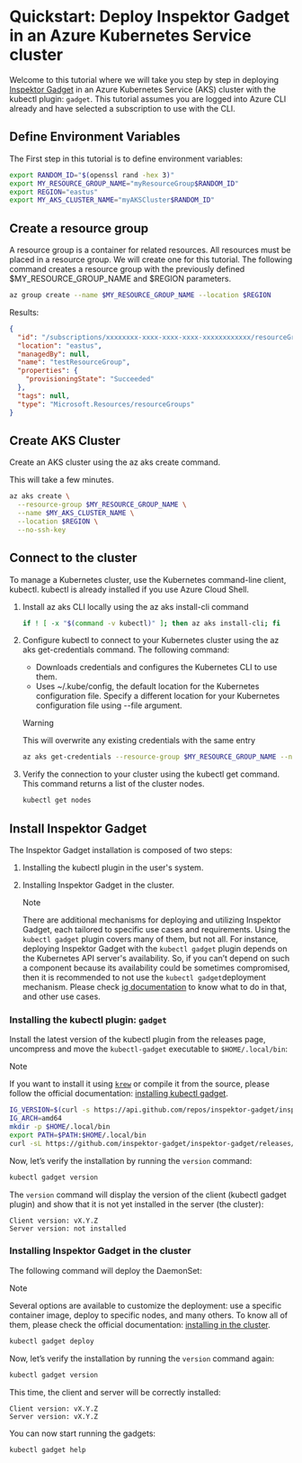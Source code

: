# Quickstart: Deploy Inspektor Gadget in an Azure Kubernetes Service cluster

Welcome to this tutorial where we will take you step by step in deploying [Inspektor Gadget](https://www.inspektor-gadget.io/) in an Azure Kubernetes Service (AKS) cluster with the kubectl plugin: `gadget`. This tutorial assumes you are logged into Azure CLI already and have selected a subscription to use with the CLI.

## Define Environment Variables

The First step in this tutorial is to define environment variables:

```bash
export RANDOM_ID="$(openssl rand -hex 3)"
export MY_RESOURCE_GROUP_NAME="myResourceGroup$RANDOM_ID"
export REGION="eastus"
export MY_AKS_CLUSTER_NAME="myAKSCluster$RANDOM_ID"
```

## Create a resource group

A resource group is a container for related resources. All resources must be placed in a resource group. We will create one for this tutorial. The following command creates a resource group with the previously defined $MY_RESOURCE_GROUP_NAME and $REGION parameters.

```bash
az group create --name $MY_RESOURCE_GROUP_NAME --location $REGION
```

Results:

<!-- expected_similarity=0.3 -->
```JSON
{
  "id": "/subscriptions/xxxxxxxx-xxxx-xxxx-xxxx-xxxxxxxxxxxx/resourceGroups/myResourceGroup210",
  "location": "eastus",
  "managedBy": null,
  "name": "testResourceGroup",
  "properties": {
    "provisioningState": "Succeeded"
  },
  "tags": null,
  "type": "Microsoft.Resources/resourceGroups"
}
```

## Create AKS Cluster

Create an AKS cluster using the az aks create command.

This will take a few minutes.

```bash
az aks create \
  --resource-group $MY_RESOURCE_GROUP_NAME \
  --name $MY_AKS_CLUSTER_NAME \
  --location $REGION \
  --no-ssh-key
```

## Connect to the cluster

To manage a Kubernetes cluster, use the Kubernetes command-line client, kubectl. kubectl is already installed if you use Azure Cloud Shell.

1. Install az aks CLI locally using the az aks install-cli command

    ```bash
    if ! [ -x "$(command -v kubectl)" ]; then az aks install-cli; fi
    ```

2. Configure kubectl to connect to your Kubernetes cluster using the az aks get-credentials command. The following command:
    - Downloads credentials and configures the Kubernetes CLI to use them.
    - Uses ~/.kube/config, the default location for the Kubernetes configuration file. Specify a different location for your Kubernetes configuration file using --file argument.

    > [!WARNING]
    > This will overwrite any existing credentials with the same entry

    ```bash
    az aks get-credentials --resource-group $MY_RESOURCE_GROUP_NAME --name $MY_AKS_CLUSTER_NAME --overwrite-existing
    ```

3. Verify the connection to your cluster using the kubectl get command. This command returns a list of the cluster nodes.

    ```bash
    kubectl get nodes
    ```

## Install Inspektor Gadget

The Inspektor Gadget installation is composed of two steps:

1. Installing the kubectl plugin in the user's system.
2. Installing Inspektor Gadget in the cluster.

    > [!NOTE]
    > There are additional mechanisms for deploying and utilizing Inspektor Gadget, each tailored to specific use cases and requirements. Using the `kubectl gadget` plugin covers many of them, but not all. For instance, deploying Inspektor Gadget with the `kubectl gadget` plugin depends on the Kubernetes API server's availability. So, if you can’t depend on such a component because its availability could be sometimes compromised, then it is recommended to not use the `kubectl gadget`deployment mechanism. Please check [ig documentation](https://github.com/inspektor-gadget/inspektor-gadget/blob/main/docs/ig.md) to know what to do in that, and other use cases.

### Installing the kubectl plugin: `gadget`

Install the latest version of the kubectl plugin from the releases page, uncompress and move the `kubectl-gadget` executable to `$HOME/.local/bin`:

> [!NOTE]
> If you want to install it using [`krew`](https://sigs.k8s.io/krew) or compile it from the source, please follow the official documentation: [installing kubectl gadget](https://github.com/inspektor-gadget/inspektor-gadget/blob/main/docs/install.md#installing-kubectl-gadget).

```bash
IG_VERSION=$(curl -s https://api.github.com/repos/inspektor-gadget/inspektor-gadget/releases/latest | jq -r .tag_name)
IG_ARCH=amd64
mkdir -p $HOME/.local/bin
export PATH=$PATH:$HOME/.local/bin
curl -sL https://github.com/inspektor-gadget/inspektor-gadget/releases/download/${IG_VERSION}/kubectl-gadget-linux-${IG_ARCH}-${IG_VERSION}.tar.gz  | tar -C $HOME/.local/bin -xzf - kubectl-gadget
```

Now, let’s verify the installation by running the `version` command:

```bash
kubectl gadget version
```

The `version` command will display the version of the client (kubectl gadget plugin) and show that it is not yet installed in the server (the cluster):

<!--expected_similarity="(?m)^Client version: v\d+\.\d+\.\d+$\n^Server version: not installed$"-->
```text
Client version: vX.Y.Z
Server version: not installed
```

### Installing Inspektor Gadget in the cluster

The following command will deploy the DaemonSet:

> [!NOTE]
> Several options are available to customize the deployment: use a specific container image, deploy to specific nodes, and many others. To know all of them, please check the official documentation: [installing in the cluster](https://github.com/inspektor-gadget/inspektor-gadget/blob/main/docs/install.md#installing-in-the-cluster).

```bash
kubectl gadget deploy
```

Now, let’s verify the installation by running the `version` command again:

```bash
kubectl gadget version
```

This time, the client and server will be correctly installed:

<!--expected_similarity="(?m)^Client version: v\d+\.\d+\.\d+$\n^Server version: v\d+\.\d+\.\d+$"-->
```text
Client version: vX.Y.Z
Server version: vX.Y.Z
```

You can now start running the gadgets:

```bash
kubectl gadget help
```

<!--
## Clean Up

### Undeploy Inspektor Gadget

```bash
kubectl gadget undeploy
```

### Clean up Azure resources

When no longer needed, you can use `az group delete` to remove the resource group, cluster, and all related resources as follows. The `--no-wait` parameter returns control to the prompt without waiting for the operation to complete. The `--yes` parameter confirms that you wish to delete the resources without an additional prompt to do so.

```bash
az group delete --name $MY_RESOURCE_GROUP_NAME --no-wait --yes
```
-->